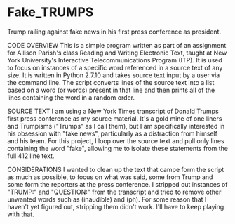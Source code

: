 # Fake_TRUMPS
Trump railing against fake news in his first press conference as president. 

CODE OVERVIEW
This is a simple program written as part of an assignment for Allison Parish's class Reading and Writing Electronic Text, 
taught at New York University's Interactive Telecommunications Program (ITP). It is used to focus on instances of a specific 
word referenced in a source text of any size. It is written in Python 2.7.10 and takes source text input by a user via the 
command line. The script converts lines of the source text into a list based on a word (or words) present in that line and 
then prints all of the lines containing the word in a random order.

SOURCE TEXT
I am using a New York Times transcript of Donald Trumps first press conference as my source material. It's a gold mine of one
liners and Trumpisms ("Trumps" as I call them), but I am specifically interested in his obsession with "fake news", 
particularly as a distraction from himself and his team. For this project, I loop over the source text and pull only lines
containing the word "fake", allowing me to isolate these statements from the full 412 line text. 

CONSIDERATIONS
I wanted to clean up the text that campe form the script as much as possible, to focus on what was said, some from Trump
and some form the reporters at the press conference. I stripped out instances of "TRUMP:" and "QUESTION:" from the transcript
and tried to remove other unwanted words such as (inaudible) and (ph). For some reason that I haven't yet figured out,
stripping them didn't work. I'll have to keep playing with that. 


